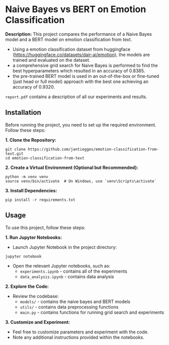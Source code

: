 # Naive Bayes vs BERT on Emotion Classification

**Description:** This project compares the performance of a Naive Bayes model and a BERT model on emotion classification from text. 
- Using a emotion classification dataset from huggingface (https://huggingface.co/datasets/dair-ai/emotion), the models are trained and evaluated on the dataset.
- a comprehensive grid search for Naive Bayes is performed to find the best hyperparameters which resulted in an accuracy of 0.8385.
- the pre-trained BERT model is used in an out-of-the-box or fine-tuned (just head or full model) approach with the best one achieving an accuracy of 0.9320.

`report.pdf` contains a description of all our experiments and results.

## Installation
Before running the project, you need to set up the required environment. Follow these steps:

**1. Clone the Repository:**
```
git clone https://github.com/jantiegges/emotion-classification-from-text.git
cd emotion-classification-from-text
```
**2. Create a Virtual Environment (Optional but Recommended):**
```
python -m venv venv
source venv/bin/activate  # On Windows, use `venv\Scripts\activate`
```
**3. Install Dependencies:**
```
pip install -r requirements.txt
```

## Usage
To use this project, follow these steps:

**1. Run Jupyter Notebooks:**
* Launch Jupyter Notebook in the project directory:
```
jupyter notebook
```
* Open the relevant Jupyter notebooks, such as:
  - `experiments.ipynb` - contains all of the experiments
  - `data_analysis.ipynb` - contains data analysis
  
**2. Explore the Code:**
* Review the codebase:
  - `models/` - contains the naive bayes and BERT models
  - `utils/` - contains data preprocessing functions
  - `main.py` - contains functions for running grid search and experiments
 
**3. Customize and Experiment:**
* Feel free to customize parameters and experiment with the code.
* Note any additional instructions provided within the notebooks.